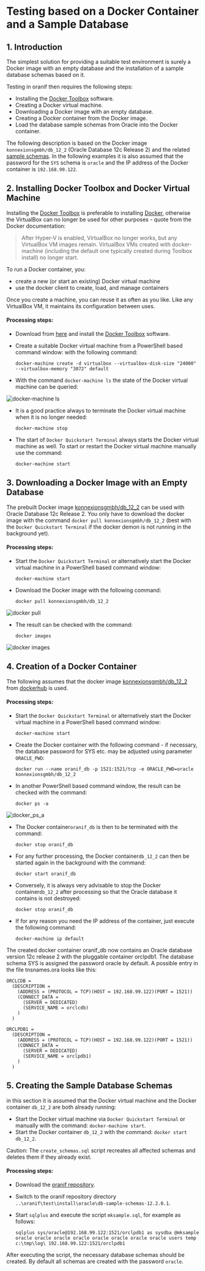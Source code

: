 # Testing based on a Docker Container and a Sample Database 

## 1. Introduction

The simplest solution for providing a suitable test environment is surely a Docker image with an empty database and the installation of a sample database schemas based on it.

Testing in oranif then requires the following steps: 

- Installing the [Docker Toolbox](https://docs.docker.com/toolbox/) software.
- Creating a Docker virtual machine.
- Downloading a Docker image with an empty database.
- Creating a Docker container from the Docker image.
- Load the database sample schemas from Oracle into the Docker container.

The following description is based on the Docker image `konnexionsgmbh/db_12_2`  (Oracle Database 12c Release 2) and  the related [sample schemas](https://github.com/oracle/db-sample-schemas/releases/tag/v12.2.0.1).
In the following examples it is also assumed that the password for the `SYS` schema is `oracle` and the IP address of the Docker container is `192.168.99.122`. 

## 2. Installing Docker Toolbox and Docker Virtual Machine

Installing the [Docker Toolbox](https://docs.docker.com/toolbox/) is preferable to installing [Docker](https://www.docker.com/), otherwise the VirtualBox can no longer be used for other purposes - quote from the Docker documentation:

> After Hyper-V is enabled, VirtualBox no longer works, but any VirtualBox VM images remain. VirtualBox VMs created with docker-machine (including the default one typically created during Toolbox install) no longer start.

To run a Docker container, you:

- create a new (or start an existing) Docker virtual machine
- use the docker client to create, load, and manage containers

Once you create a machine, you can reuse it as often as you like. 
Like any VirtualBox VM, it maintains its configuration between uses.

#### Processing steps:

- Download from [here](https://github.com/docker/toolbox/releases) and install the [Docker Toolbox](https://docs.docker.com/toolbox/toolbox_install_windows/) software.

- Create a suitable Docker virtual machine from a PowerShell based command window: with the following command: 

    ```docker-machine create -d virtualbox --virtualbox-disk-size "24000" --virtualbox-memory "3072" default```

- With the command `docker-machine ls` the state of the Docker virtual machine can be queried:

![docker-machine ls](https://i.imgur.com/LWp9KaA.png)

- It is a good practice always to terminate the Docker virtual machine when it is no longer needed:

    ```docker-machine stop```

- The start of `Docker Quickstart Terminal` always starts the Docker virtual machine as well. To start or restart the Docker virtual machine manually use the command:

    ```docker-machine start```

## 3. Downloading a Docker Image with an Empty Database

The prebuilt Docker image [konnexionsgmbh/db_12_2](https://cloud.docker.com/u/konnexionsgmbh/repository/docker/konnexionsgmbh/db_12_2) can be used with Oracle Database 12c Release 2.
You only have to download the docker image with the command `docker pull konnexionsgmbh/db_12_2` (best with the  `Docker Quickstart Terminal` if the docker demon is not running in the background yet).

#### Processing steps:

- Start the `Docker Quickstart Terminal` or alternatively start the Docker virtual machine in a PowerShell based command window:

    ```docker-machine start```

- Download the Docker image with the following command:

    ```docker pull konnexionsgmbh/db_12_2```

![docker pull](https://i.imgur.com/DHxNg6c.png)

- The result can be checked with the command: 

    ```docker images```

![docker images](https://i.imgur.com/ZAHA63R.png)

## 4. Creation of a Docker Container

The following assumes that the docker image [konnexionsgmbh/db_12_2](https://cloud.docker.com/u/konnexionsgmbh/repository/docker/konnexionsgmbh/db_12_2) from [dockerhub](https://hub.docker.com/) is used. 

#### Processing steps:

- Start the `Docker Quickstart Terminal` or alternatively start the Docker virtual machine in a PowerShell based command window:

    ```docker-machine start```

- Create the Docker container with the following command - if necessary, the database password for SYS etc. may be adjusted using parameter `ORACLE_PWD`:

    ```docker run --name oranif_db -p 1521:1521/tcp -e ORACLE_PWD=oracle konnexionsgmbh/db_12_2```

- In another PowerShell based command window, the result can be checked with the command: 

    ```docker ps -a```

![docker_ps_a](https://i.imgur.com/sMjo39S.png)

- The Docker container`oranif_db` is then to be terminated with the command:  

    ```docker stop oranif_db```

- For any further processing, the Docker container`db_12_2` can then be started again in the background with the command:

    ```docker start oranif_db```

- Conversely, it is always very advisable to stop the Docker container`db_12_2` after processing so that the Oracle database it contains is not destroyed: 

    ```docker stop oranif_db```

- If for any reason you need the IP address of the container, just execute the following command: 

    ```docker-machine ip default```

The created docker container oranif_db now contains an Oracle database version 12c release 2 with the pluggable container orclpdb1. 
The database schema SYS is assigned the password oracle by default. 
A possible entry in the file tnsnames.ora looks like this: 

```
ORCLCDB =
  (DESCRIPTION =
    (ADDRESS = (PROTOCOL = TCP)(HOST = 192.168.99.122)(PORT = 1521))
    (CONNECT_DATA =
      (SERVER = DEDICATED)
      (SERVICE_NAME = orclcdb)
    )
  )

ORCLPDB1 =
  (DESCRIPTION =
    (ADDRESS = (PROTOCOL = TCP)(HOST = 192.168.99.122)(PORT = 1521))
    (CONNECT_DATA =
      (SERVER = DEDICATED)
      (SERVICE_NAME = orclpdb1)
    )
  )
```

## 5. Creating the Sample Database Schemas

in this section it is assumed that the Docker virtual machine and the Docker container `db_12_2` are both already running:

- Start the Docker virtual machine via `Docker Quickstart Terminal` or manually with the command: `docker-machine start`.
- Start the Docker container `db_12_2` with the command: `docker start db_12_2`.

Caution: The `create_schemas.sql` script recreates all affected schemas and deletes them if they already exist.

#### Processing steps:

- Download the [oranif repository](https://github.com/K2InformaticsGmbH/oranif).

- Switch to the oranif repository directory `..\oranif\test\install\oracle\db-sample-schemas-12.2.0.1`.

- Start `sqlplus` and execute the script `mksample.sql`, for example as follows: 

    ```sqlplus sys/oracle@192.168.99.122:1521/orclpdb1 as sysdba @mksample oracle oracle oracle oracle oracle oracle oracle oracle users temp c:\tmp\log\ 192.168.99.122:1521/orclpdb1``` 
 
After executing the script, the necessary database schemas should be created. 
By default all schemas are created with the password `oracle`.


